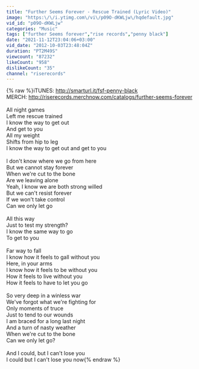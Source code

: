 ```yaml
---
title: "Further Seems Forever - Rescue Trained (Lyric Video)"
image: "https:\/\/i.ytimg.com\/vi\/p09O-dKWLjw\/hqdefault.jpg"
vid_id: "p09O-dKWLjw"
categories: "Music"
tags: ["further Seems forever","rise records","penny black"]
date: "2021-11-12T23:04:06+03:00"
vid_date: "2012-10-03T23:48:04Z"
duration: "PT2M49S"
viewcount: "87232"
likeCount: "958"
dislikeCount: "35"
channel: "riserecords"
---
```

{% raw %}iTUNES: <a rel="nofollow" target="blank" href="http://smarturl.it/fsf-penny-black">http://smarturl.it/fsf-penny-black</a><br />MERCH: <a rel="nofollow" target="blank" href="http://riserecords.merchnow.com/catalogs/further-seems-forever">http://riserecords.merchnow.com/catalogs/further-seems-forever</a><br /><br />All night games<br />Left me rescue trained<br />I know the way to get out<br />And get to you<br />All my weight<br />Shifts from hip to leg<br />I know the way to get out and get to you<br /><br />I don't know where we go from here<br />But we cannot stay forever<br />When we're cut to the bone<br />Are we leaving alone<br />Yeah, I know we are both strong willed<br />But we can't resist forever<br />If we won't take control <br />Can we only let go<br /><br />All this way<br />Just to test my strength?<br />I know the same way to go<br />To get to you<br /><br />Far way to fall <br />I know how it feels to gall without you<br />Here, in your arms<br />I know how it feels to be without you<br />How it feels to live without you<br />How it feels to have to let you go<br /><br />So very deep in a winless war<br />We've forgot what we're fighting for<br />Only moments of truce<br />Just to tend to our wounds<br />I am braced for a long last night<br />And a turn of nasty weather<br />When we're cut to the bone<br />Can we only let go?<br /><br />And I could, but I can't lose you<br />I could but I can't lose you now{% endraw %}
